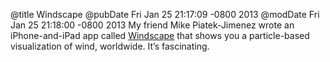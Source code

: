 @title Windscape
@pubDate Fri Jan 25 21:17:09 -0800 2013
@modDate Fri Jan 25 21:18:00 -0800 2013
My friend Mike Piatek-Jimenez wrote an iPhone-and-iPad app called <a href="https://itunes.apple.com/us/app/windscape/id590200094?mt=8">Windscape</a> that shows you a particle-based visualization of wind, worldwide. It’s fascinating.
